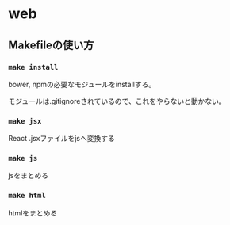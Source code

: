 # web

## Makefileの使い方

### `make install`

bower, npmの必要なモジュールをinstallする。

モジュールは.gitignoreされているので、これをやらないと動かない。

### `make jsx`

React .jsxファイルをjsへ変換する

### `make js`

jsをまとめる

### `make html`

htmlをまとめる